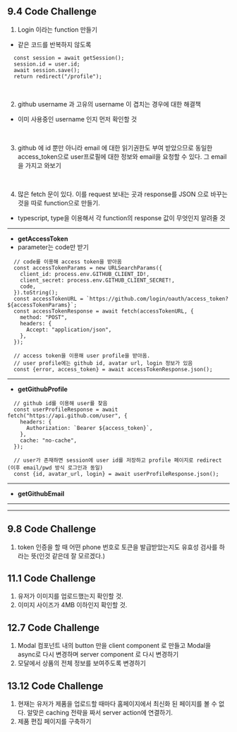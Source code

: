 ## 9.4 Code Challenge

1. Login 이라는 function 만들기

- 같은 코드를 반복하지 않도록

```
  const session = await getSession();
  session.id = user.id;
  await session.save();
  return redirect("/profile");
```

<br/>

2. github username 과 고유의 username 이 겹치는 경우에 대한 해결책

- 이미 사용중인 username 인지 먼저 확인할 것

<br/>

3. github 에 id 뿐만 아니라 email 에 대한 읽기권한도 부여 받았으므로 동일한 access_token으로
   user프로필에 대한 정보와 email을 요청할 수 있다. 그 email을 가지고 와보기

<br/>

4. 많은 fetch 문이 있다. 이를 request 보내는 곳과 response를 JSON 으로 바꾸는 것을 따로 function으로
   만들기.

- typescript, type을 이용해서 각 function의 response 값이 무엇인지 알려줄 것

---

- **getAccessToken**
- parameter는 code만 받기

```
  // code를 이용해 access token을 받아옴
  const accessTokenParams = new URLSearchParams({
    client_id: process.env.GITHUB_CLIENT_ID!,
    client_secret: process.env.GITHUB_CLIENT_SECRET!,
    code,
  }).toString();
  const accessTokenURL = `https://github.com/login/oauth/access_token?${accessTokenParams}`;
  const accessTokenResponse = await fetch(accessTokenURL, {
    method: "POST",
    headers: {
      Accept: "application/json",
    },
  });

  // access token을 이용해 user profile을 받아옴.
  // user profile에는 github id, avatar url, login 정보가 있음
  const {error, access_token} = await accessTokenResponse.json();
```

---

- **getGithubProfile**

```
  // github id를 이용해 user를 찾음
  const userProfileResponse = await fetch("https://api.github.com/user", {
    headers: {
      Authorization: `Bearer ${access_token}`,
    },
    cache: "no-cache",
  });

  // user가 존재하면 session에 user id를 저장하고 profile 페이지로 redirect (이후 email/pwd 방식 로그인과 동일)
  const {id, avatar_url, login} = await userProfileResponse.json();
```

---

- **getGithubEmail**

---

---

## 9.8 Code Challenge

1. token 인증을 할 때 어떤 phone 번호로 토큰을 발급받았는지도 유효성 검사를 하라는 뜻(인것 같은데 잘
   모르겠다.)

## 11.1 Code Challenge

1. 유저가 이미지를 업로드했는지 확인할 것.
2. 이미지 사이즈가 4MB 이하인지 확인할 것.

## 12.7 Code Challenge

1. Modal 컴포넌트 내의 button 만을 client component 로 만들고 Modal을 async로 다시 변경하며 server
   component 로 다시 변경하기
2. 모달에서 상품의 전체 정보를 보여주도록 변경하기

## 13.12 Code Challenge

1. 현재는 유저가 제품을 업로드할 때마다 홈페이지에서 최신화 된 페이지를 볼 수 없다. 알맞은 caching
   전략을 짜서 server action에 연결하기.
2. 제품 편집 페이지를 구축하기
